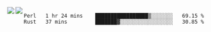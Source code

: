 <a href="https://github.com/anuraghazra/github-readme-stats">
  <img align="left" src="https://github-readme-stats.vercel.app/api?username=kfly8&count_private=true&show_icons=true&theme=calm" />
</a>
<a href="https://github.com/anuraghazra/github-readme-stats">
  <img align="left" src="https://github-readme-stats.vercel.app/api/top-langs/?username=kfly8&theme=calm&hide=HTML&exclude_repo=is3q-cr" />
</a>

<!--START_SECTION:waka-->
```text
Perl   1 hr 24 mins    █████████████████▒░░░░░░░   69.15 % 
Rust   37 mins         ███████▓░░░░░░░░░░░░░░░░░   30.85 % 
```
<!--END_SECTION:waka-->
